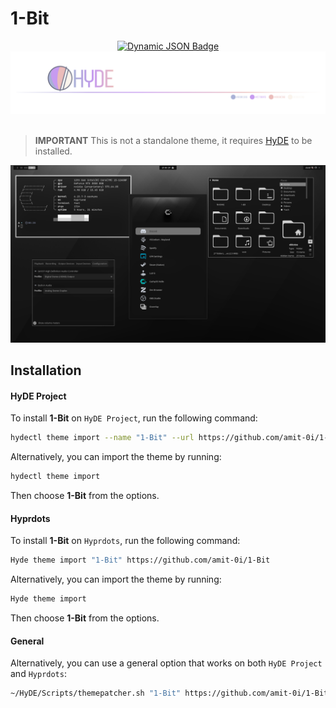 # 1-Bit

<div align="center">
    <a href="https://discord.gg/GJQYfUvH">
        <img alt="Dynamic JSON Badge" src="https://img.shields.io/badge/dynamic/json?url=https%3A%2F%2Fdiscordapp.com%2Fapi%2Finvites%2FmT5YqjaJFh%3Fwith_counts%3Dtrue&query=%24.approximate_member_count&suffix=%20members&style=for-the-badge&logo=discord&logoSize=auto&label=The%20HyDe%20Project&labelColor=ebbcba&color=c79bf0">    
    </a>
</div>
<div align="center"><img src="https://raw.githubusercontent.com/prasanthrangan/hyprdots/main/Source/assets/hyde_banner.png"><br><br></div>

> **IMPORTANT**
> This is not a standalone theme, it requires [HyDE](https://github.com/Hyde-project/HyDE) to be installed.

![t1](./screenshots/screenshot.png)


## Installation

#### HyDE Project
To install **1-Bit** on `HyDE Project`, run the following command:
```sh
hydectl theme import --name "1-Bit" --url https://github.com/amit-0i/1-Bit
```

Alternatively, you can import the theme by running:
```sh
hydectl theme import
```

Then choose **1-Bit** from the options.

#### Hyprdots
To install **1-Bit** on `Hyprdots`, run the following command:

```sh
Hyde theme import "1-Bit" https://github.com/amit-0i/1-Bit
```

Alternatively, you can import the theme by running:
```sh
Hyde theme import
```

Then choose **1-Bit** from the options.

#### General
Alternatively, you can use a general option that works on both `HyDE Project` and `Hyprdots`:
```sh
~/HyDE/Scripts/themepatcher.sh "1-Bit" https://github.com/amit-0i/1-Bit
```